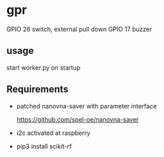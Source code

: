 # gpr

GPIO 26		switch, external pull down
GPIO 17		buzzer

## usage
start worker.py on startup

## Requirements

- patched nanovna-saver with parameter interface

	https://github.com/spel-oe/nanovna-saver

- i2c activated at raspberry

- pip3 install scikit-rf
